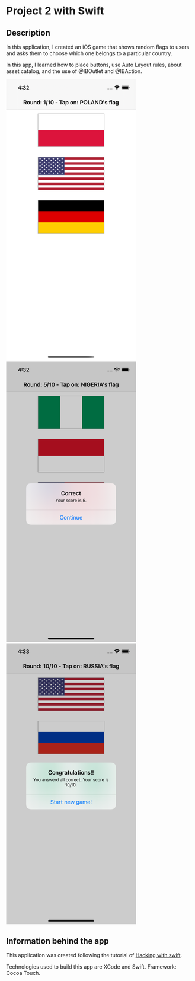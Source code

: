 # Project 2 with Swift

## Description
In this application, I created an iOS game that shows random flags to users and asks them to choose which one belongs to a particular country.

In this app, I learned how to place buttons, use Auto Layout rules, about asset catalog, and the use of @IBOutlet and @IBAction.

<p>
    <img src="extraPhoto/project2PhotoA.png" width="350px">
    <img src="extraPhoto/project2PhotoB.png" width="350px">
    <img src="extraPhoto/project2PhotoC.png" width="350px">
</p>

## Information behind the app
This application was created following the tutorial of [Hacking with swift](https://www.hackingwithswift.com/100).

Technologies used to build this app are XCode and Swift. 
Framework: Cocoa Touch.